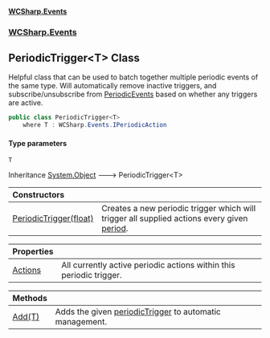#### [WCSharp\.Events](README.md 'README')
### [WCSharp\.Events](WCSharp.Events.md 'WCSharp\.Events')

## PeriodicTrigger\<T\> Class

Helpful class that can be used to batch together multiple periodic events of the same type\. Will automatically remove inactive triggers, and
subscribe/unsubscribe from [PeriodicEvents](WCSharp.Events.PeriodicEvents.md 'WCSharp\.Events\.PeriodicEvents') based on whether any triggers are active\.

```csharp
public class PeriodicTrigger<T>
    where T : WCSharp.Events.IPeriodicAction
```
#### Type parameters

<a name='WCSharp.Events.PeriodicTrigger_T_.T'></a>

`T`

Inheritance [System\.Object](https://learn.microsoft.com/en-us/dotnet/api/system.object 'System\.Object') &#129106; PeriodicTrigger\<T\>

| Constructors | |
| :--- | :--- |
| [PeriodicTrigger\(float\)](WCSharp.Events.PeriodicTrigger_T_.PeriodicTrigger(float).md 'WCSharp\.Events\.PeriodicTrigger\<T\>\.PeriodicTrigger\(float\)') | Creates a new periodic trigger which will trigger all supplied actions every given [period](WCSharp.Events.PeriodicTrigger_T_.PeriodicTrigger(float).md#WCSharp.Events.PeriodicTrigger_T_.PeriodicTrigger(float).period 'WCSharp\.Events\.PeriodicTrigger\<T\>\.PeriodicTrigger\(float\)\.period')\. |

| Properties | |
| :--- | :--- |
| [Actions](WCSharp.Events.PeriodicTrigger_T_.Actions.md 'WCSharp\.Events\.PeriodicTrigger\<T\>\.Actions') | All currently active periodic actions within this periodic trigger\. |

| Methods | |
| :--- | :--- |
| [Add\(T\)](WCSharp.Events.PeriodicTrigger_T_.Add(T).md 'WCSharp\.Events\.PeriodicTrigger\<T\>\.Add\(T\)') | Adds the given [periodicTrigger](WCSharp.Events.PeriodicTrigger_T_.Add(T).md#WCSharp.Events.PeriodicTrigger_T_.Add(T).periodicTrigger 'WCSharp\.Events\.PeriodicTrigger\<T\>\.Add\(T\)\.periodicTrigger') to automatic management\. |
